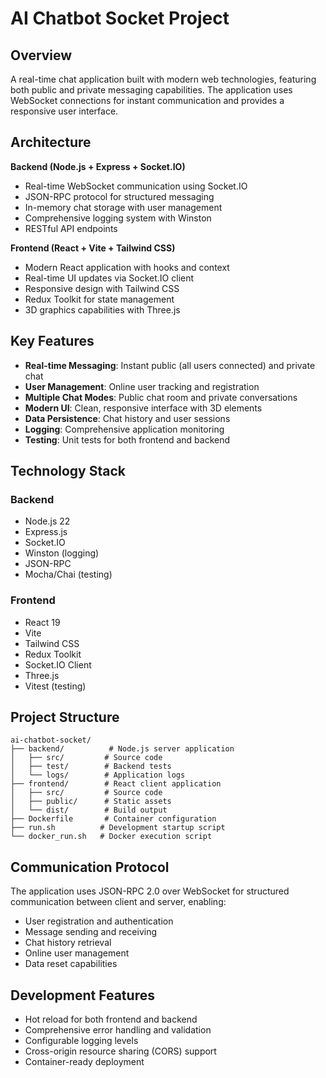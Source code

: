 # AI Chatbot Socket Project

## Overview

A real-time chat application built with modern web technologies, featuring both public and private messaging capabilities. The application uses WebSocket connections for instant communication and provides a responsive user interface.

## Architecture

**Backend (Node.js + Express + Socket.IO)**
- Real-time WebSocket communication using Socket.IO
- JSON-RPC protocol for structured messaging
- In-memory chat storage with user management
- Comprehensive logging system with Winston
- RESTful API endpoints

**Frontend (React + Vite + Tailwind CSS)**
- Modern React application with hooks and context
- Real-time UI updates via Socket.IO client
- Responsive design with Tailwind CSS
- Redux Toolkit for state management
- 3D graphics capabilities with Three.js

## Key Features

- **Real-time Messaging**: Instant public (all users connected) and private chat
- **User Management**: Online user tracking and registration
- **Multiple Chat Modes**: Public chat room and private conversations
- **Modern UI**: Clean, responsive interface with 3D elements
- **Data Persistence**: Chat history and user sessions
- **Logging**: Comprehensive application monitoring
- **Testing**: Unit tests for both frontend and backend

## Technology Stack

### Backend
- Node.js 22
- Express.js
- Socket.IO
- Winston (logging)
- JSON-RPC
- Mocha/Chai (testing)

### Frontend
- React 19
- Vite
- Tailwind CSS
- Redux Toolkit
- Socket.IO Client
- Three.js
- Vitest (testing)

## Project Structure

```
ai-chatbot-socket/
├── backend/          # Node.js server application
│   ├── src/         # Source code
│   ├── test/        # Backend tests
│   └── logs/        # Application logs
├── frontend/        # React client application
│   ├── src/         # Source code
│   ├── public/      # Static assets
│   └── dist/        # Build output
├── Dockerfile       # Container configuration
├── run.sh          # Development startup script
└── docker_run.sh   # Docker execution script
```

## Communication Protocol

The application uses JSON-RPC 2.0 over WebSocket for structured communication between client and server, enabling:
- User registration and authentication
- Message sending and receiving
- Chat history retrieval
- Online user management
- Data reset capabilities

## Development Features

- Hot reload for both frontend and backend
- Comprehensive error handling and validation
- Configurable logging levels
- Cross-origin resource sharing (CORS) support
- Container-ready deployment